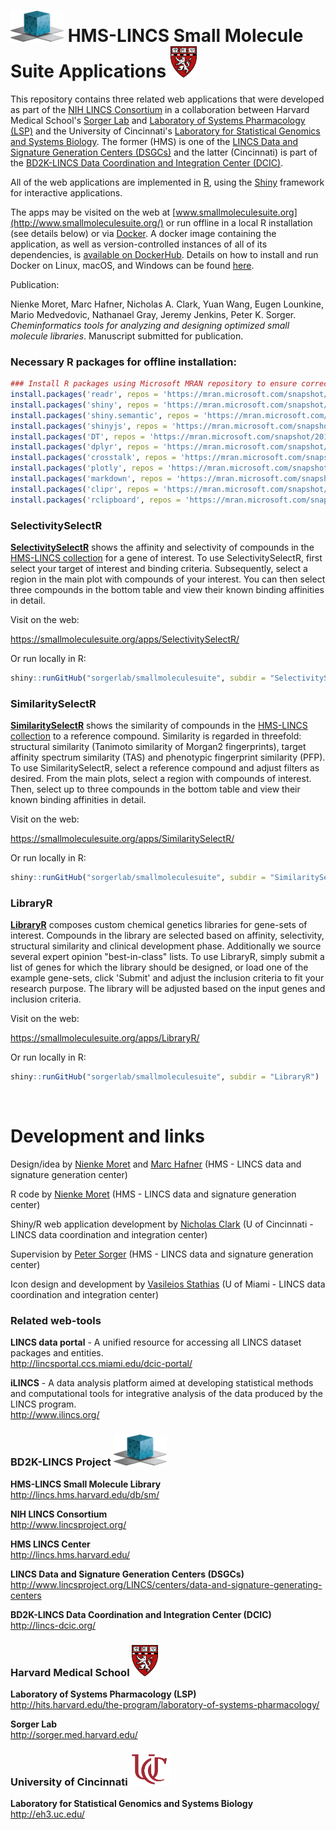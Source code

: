 # <img src="SelectivitySelectR/www/dcic.png" height = "50" width= "85" alt="LINCS DCIC"> HMS-LINCS Small Molecule Suite Applications <img src="SelectivitySelectR/www/logo_harvard_150.png" height = "50" width = "42" alt = "HMS LINCS Center">

This repository contains three related web applications that were developed as part of the [NIH LINCS Consortium](http://www.lincsproject.org/) in a collaboration between Harvard Medical School's [Sorger Lab](http://sorger.med.harvard.edu/) and [Laboratory of Systems Pharmacology (LSP)](http://hits.harvard.edu/the-program/laboratory-of-systems-pharmacology/about/) and the University of Cincinnati's [Laboratory for Statistical Genomics and Systems Biology](http://eh3.uc.edu/). The former (HMS) is one of the [LINCS Data and Signature Generation Centers (DSGCs)](http://www.lincsproject.org/LINCS/centers/data-and-signature-generating-centers) and the latter (Cincinnati) is part of the [BD2K-LINCS Data Coordination and Integration Center (DCIC)](http://lincs-dcic.org/). 

All of the web applications are implemented in [R](https://www.r-project.org/), using the [Shiny](https://shiny.rstudio.com/) framework for interactive applications.

The apps may be visited on the web at [www.smallmoleculesuite.org](http://www.smallmoleculesuite.org/) or run offline in a local R installation (see details below) or via [Docker](https://www.docker.com/). A docker image containing the application, as well as version-controlled instances of all of its dependencies, is [available on DockerHub](https://hub.docker.com/r/ucbd2k/smallmoleculesuite/). Details on how to install and run Docker on Linux, macOS, and Windows can be found [here](https://docs.docker.com/get-started/#docker-concepts).

Publication:

Nienke Moret, Marc Hafner, Nicholas A. Clark, Yuan Wang, Eugen Lounkine, Mario Medvedovic, Nathanael Gray, Jeremy Jenkins, Peter K. Sorger. *Cheminformatics tools for analyzing and designing optimized small molecule libraries*. Manuscript submitted for publication.

### Necessary R packages for offline installation:

```r
### Install R packages using Microsoft MRAN repository to ensure correct version
install.packages('readr', repos = 'https://mran.microsoft.com/snapshot/2017-11-28')
install.packages('shiny', repos = 'https://mran.microsoft.com/snapshot/2017-11-28')
install.packages('shiny.semantic', repos = 'https://mran.microsoft.com/snapshot/2017-11-28')
install.packages('shinyjs', repos = 'https://mran.microsoft.com/snapshot/2017-11-28')
install.packages('DT', repos = 'https://mran.microsoft.com/snapshot/2017-11-28')
install.packages('dplyr', repos = 'https://mran.microsoft.com/snapshot/2017-11-28')
install.packages('crosstalk', repos = 'https://mran.microsoft.com/snapshot/2017-11-28')
install.packages('plotly', repos = 'https://mran.microsoft.com/snapshot/2017-11-28')
install.packages('markdown', repos = 'https://mran.microsoft.com/snapshot/2017-11-28')
install.packages('clipr', repos = 'https://mran.microsoft.com/snapshot/2017-11-28')
install.packages('rclipboard', repos = 'https://mran.microsoft.com/snapshot/2017-11-28')
```

### SelectivitySelectR

<p><b><a href = "https://smallmoleculesuite.org/apps/SelectivitySelectR/">SelectivitySelectR</a></b> shows the affinity and selectivity of compounds in the <a href = "http://lincs.hms.harvard.edu/db/sm/">HMS-LINCS collection</a> for a gene of interest. To use SelectivitySelectR, first select your target of interest and binding criteria. Subsequently, select a region in the main plot with compounds of your interest. You can then select three compounds in the bottom table and view their known binding affinities in detail.</p>

Visit on the web:

https://smallmoleculesuite.org/apps/SelectivitySelectR/

Or run locally in R:

```r
shiny::runGitHub("sorgerlab/smallmoleculesuite", subdir = "SelectivitySelectR")
```

### SimilaritySelectR

<p><b><a href = "https://smallmoleculesuite.org/apps/SimilaritySelectR/">SimilaritySelectR</a></b> shows the similarity of compounds in the <a href = "http://lincs.hms.harvard.edu/db/sm/">HMS-LINCS collection</a> to a reference compound. Similarity is regarded in threefold: structural similarity (Tanimoto similarity of Morgan2 fingerprints), target affinity spectrum similarity (TAS) and phenotypic fingerprint similarity (PFP). To use SimilaritySelectR, select a reference compound and adjust filters as desired. From the main plots, select a region with compounds of interest. Then, select up to three compounds in the bottom table and view their known binding affinities in detail.</p>

Visit on the web:

https://smallmoleculesuite.org/apps/SimilaritySelectR/

Or run locally in R:

```r
shiny::runGitHub("sorgerlab/smallmoleculesuite", subdir = "SimilaritySelectR")
```

### LibraryR

<p><b><a href = "https://smallmoleculesuite.org/apps/LibraryR/">LibraryR</a></b> composes custom chemical genetics libraries for gene-sets of interest. Compounds in the library are selected based on affinity, selectivity, structural similarity and clinical development phase. Additionally we source several expert opinion "best-in-class" lists. To use LibraryR, simply submit a list of genes for which the library should be designed, or load one of the example gene-sets, click 'Submit' and adjust the inclusion criteria to fit your research purpose. The library will be adjusted based on the input genes and inclusion criteria.
</p>

Visit on the web:

https://smallmoleculesuite.org/apps/LibraryR/

Or run locally in R:

```r
shiny::runGitHub("sorgerlab/smallmoleculesuite", subdir = "LibraryR")
```
<br>

# Development and links

Design/idea by [Nienke Moret](https://scholar.harvard.edu/nienkemoret) and [Marc Hafner](https://scholar.harvard.edu/hafner) (HMS - LINCS data and signature generation center)

R code by [Nienke Moret](https://scholar.harvard.edu/nienkemoret) (HMS - LINCS data and signature generation center)

Shiny/R web application development by [Nicholas Clark](https://github.com/NicholasClark) (U of Cincinnati - LINCS data coordination and integration center)

Supervision by [Peter Sorger](https://sorger.med.harvard.edu/people/peter-sorger-phd/) (HMS - LINCS data and signature generation center)

Icon design and development by [Vasileios Stathias](http://ccs.miami.edu/team_member/vasileios-vas-stathias/) (U of Miami - LINCS data coordination and integration center)

### Related web-tools

**LINCS data portal** - A unified resource for accessing all LINCS dataset packages and entities.
<br>http://lincsportal.ccs.miami.edu/dcic-portal/

**iLINCS** - A data analysis platform aimed at developing statistical methods and computational tools for integrative analysis of the data produced by the LINCS program.
<br>http://www.ilincs.org/


### BD2K-LINCS Project <img src="SelectivitySelectR/www/dcic.png" height = "50" width= "85" alt="BD2K-LINCS">

**HMS-LINCS Small Molecule Library**<br>http://lincs.hms.harvard.edu/db/sm/

**NIH LINCS Consortium**<br>http://www.lincsproject.org/

**HMS LINCS Center**<br>http://lincs.hms.harvard.edu/

**LINCS Data and Signature Generation Centers (DSGCs)**<br>http://www.lincsproject.org/LINCS/centers/data-and-signature-generating-centers

**BD2K-LINCS Data Coordination and Integration Center (DCIC)**<br>http://lincs-dcic.org/

### Harvard Medical School <img src="SelectivitySelectR/www/logo_harvard_150.png" height = "50" width = "42" alt = "Harvard Medical School">
**Laboratory of Systems Pharmacology (LSP)**<br>http://hits.harvard.edu/the-program/laboratory-of-systems-pharmacology/

**Sorger Lab**<br>http://sorger.med.harvard.edu/

### University of Cincinnati <img src="shared/uc_logo_crop.png" height = "50" width ="64"  alt = "University of Cincinnati">

**Laboratory for Statistical Genomics and Systems Biology**<br>http://eh3.uc.edu/